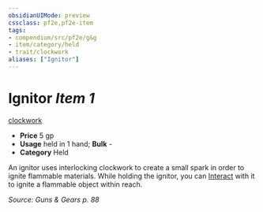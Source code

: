```yaml
---
obsidianUIMode: preview
cssclass: pf2e,pf2e-item
tags:
- compendium/src/pf2e/g&g
- item/category/held
- trait/clockwork
aliases: ["Ignitor"]
---
```

# Ignitor *Item 1*  
[clockwork](/rules/traits/clockwork-g-g.md)  

- **Price** 5 gp
- **Usage** held in 1 hand; **Bulk** -
- **Category** Held

An ignitor uses interlocking clockwork to create a small spark in order to ignite flammable materials. While holding the ignitor, you can [Interact](/rules/actions/interact.md) with it to ignite a flammable object within reach.

*Source: Guns & Gears p. 88*